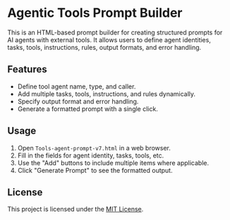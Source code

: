 # Agentic Tools Prompt Builder

This is an HTML-based prompt builder for creating structured prompts for AI agents with external tools. It allows users to define agent identities, tasks, tools, instructions, rules, output formats, and error handling.

## Features
- Define tool agent name, type, and caller.
- Add multiple tasks, tools, instructions, and rules dynamically.
- Specify output format and error handling.
- Generate a formatted prompt with a single click.

## Usage
1. Open `Tools-agent-prompt-v7.html` in a web browser.
2. Fill in the fields for agent identity, tasks, tools, etc.
3. Use the "Add" buttons to include multiple items where applicable.
4. Click "Generate Prompt" to see the formatted output.

## License
This project is licensed under the [MIT License](LICENSE).
